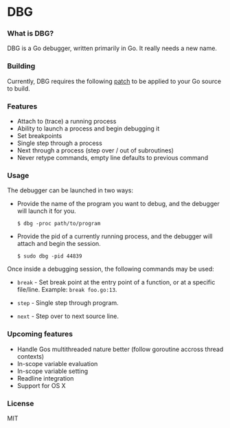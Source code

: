 # DBG

### What is DBG?

DBG is a Go debugger, written primarily in Go. It really needs a new name.

### Building

Currently, DBG requires the following [patch](https://codereview.appspot.com/117280043/) to be applied to your Go source to build.

### Features

* Attach to (trace) a running process
* Ability to launch a process and begin debugging it
* Set breakpoints
* Single step through a process
* Next through a process (step over / out of subroutines)
* Never retype commands, empty line defaults to previous command

### Usage

The debugger can be launched in two ways:

* Provide the name of the program you want to debug, and the debugger will launch it for you.
	
	```
	$ dbg -proc path/to/program
	```

* Provide the pid of a currently running process, and the debugger will attach and begin the session.

	```
	$ sudo dbg -pid 44839
	```

Once inside a debugging session, the following commands may be used:

* `break` - Set break point at the entry point of a function, or at a specific file/line. Example: `break foo.go:13`.

* `step` - Single step through program.

* `next` - Step over to next source line.

### Upcoming features

* Handle Gos multithreaded nature better (follow goroutine accross thread contexts)
* In-scope variable evaluation
* In-scope variable setting
* Readline integration
* Support for OS X

### License

MIT
